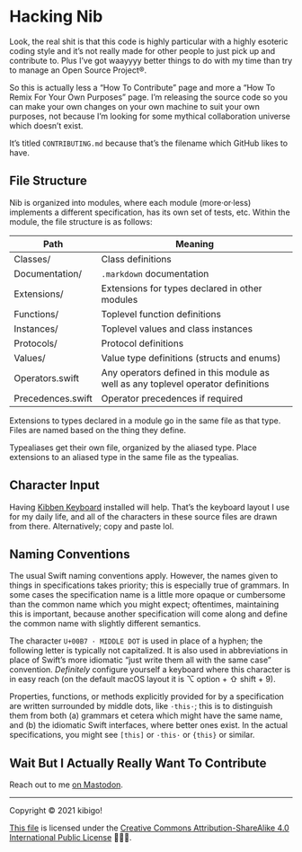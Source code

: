 #  Hacking Nib  #

Look, the real shit is that this code is highly particular with a highly esoteric coding style and it’s not really made for other people to just pick up and contribute to.
Plus I’ve got waayyyy better things to do with my time than try to manage an Open Source Project®.

So this is actually less a “How To Contribute” page and more a “How To Remix For Your Own Purposes” page.
I’m releasing the source code so you can make your own changes on your own machine to suit your own purposes, not because I’m looking for some mythical collaboration universe which doesn’t exist.

It’s titled `CONTRIBUTING.md` because that’s the filename which GitHub likes to have.

##  File Structure  ##

Nib is organized into modules, where each module (more·or·less) implements a different specification, has its own set of tests, etc.
Within the module, the file structure is as follows:

| Path | Meaning |
| --- | --- |
| Classes/ | Class definitions |
| Documentation/ | `.markdown` documentation |
| Extensions/ | Extensions for types declared in other modules |
| Functions/ | Toplevel function definitions |
| Instances/ | Toplevel values and class instances |
| Protocols/ | Protocol definitions |
| Values/ | Value type definitions (structs and enums) |
| Operators.swift | Any operators defined in this module as well as any toplevel operator definitions |
| Precedences.swift | Operator precedences if required |

Extensions to types declared in a module go in the same file as that type.
Files are named based on the thing they define.

Typealiases get their own file, organized by the aliased type.
Place extensions to an aliased type in the same file as the typealias.

##  Character Input  ##

Having [Kibben Keyboard](https://github.com/marrus-sh/KibbenKeyboard) installed will help.
That’s the keyboard layout I use for my daily life, and all of the characters in these source files are drawn from there.
Alternatively; copy and paste lol.

##  Naming Conventions  ##

The usual Swift naming conventions apply.
However, the names given to things in specifications takes priority; this is especially true of grammars.
In some cases the specification name is a little more opaque or cumbersome than the common name which you might expect; oftentimes, maintaining this is important, because another specification will come along and define the common name with slightly different semantics.

The character `U+00B7 · MIDDLE DOT` is used in place of a hyphen; the following letter is typically not capitalized.
It is also used in abbreviations in place of Swift’s more idiomatic “just write them all with the same case” convention.
*Definitely* configure yourself a keyboard where this character is in easy reach (on the default macOS layout it is ⌥ option + ⇧ shift + 9).

Properties, functions, or methods explicitly provided for by a specification are written surrounded by middle dots, like `·this·`; this is to distinguish them from both (a) grammars et cetera which might have the same name, and (b) the idiomatic Swift interfaces, where better ones exist.
In the actual specifications, you might see `[this]` or `·this·` or `{this}` or similar.

##  Wait But I Actually Really Want To Contribute  ##

Reach out to me [on Mastodon](https://joinmastodon.org).

---

Copyright © 2021 kibigo!

[This file](https://github.com/marrus-sh/Nib/blob/current/CONTRIBUTING.markdown) is licensed under the [Creative Commons Attribution-ShareAlike 4.0 International Public License](https://creativecommons.org/licenses/by-sa/4.0/) 🅭🅯🄎.
